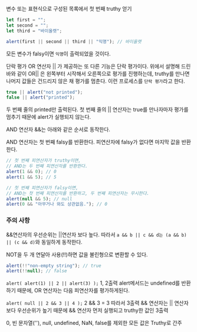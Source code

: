 변수 또는 표현식으로 구성된 목록에서 첫 번째 truthy 얻기

```js
let first = "";
let second = "";
let third = "바이올랫";

alert(first || second || third || "익명"); // 바이올랫
```

모든 변수가 falsy이면 `익명`이 출력되었을 것이다.

단락 평가
OR 연산자 || 가 제공하는 또 다른 기능은 단락 평가이다.
위에서 설명해 드린 바와 같이 OR|| 은 왼쪽부터 시작해서 오른쪽으로 평가를 진행하는데, truthy를 만나면 나머지 값들은 건드리지 않은 채 평가를 멈춘다. 이런 프로세스를 `단락 평가`라고 한다.

```js
true || alert("not printed");
false || alert("printed");
```

두 번째 줄의 printed만 출력된다.
첫 번째 줄의 || 연산자는 true를 만나자마자 평가를 멈추기 때문에 alert가 실행되지 않는다.

AND 연산자 &&는 아래와 같은 순서로 동작한다.

AND 연산자는 첫 번째 falsy를 반환한다. 피연산자에 falsy가 없다면 마지막 값을 반환한다.

```js
// 첫 번째 피연산자가 truthy이면,
// AND는 두 번째 피연산자를 반환한다.
alert(1 && 0); // 0
alert(1 && 5); // 5

// 첫 번째 피연산자가 falsy이면,
// AND는 첫 번째 피연산자를 반환하고, 두 번째 피연산자는 무시한다.
alert(null && 5); // null
alert(0 && "아무거나 와도 상관없음."); // 0
```

### 주의 사항

&&연산자의 우선순위는 ||연산자 보다 높다.
따라서 `a && b || c && d는 (a && b) || (c && d)`와 동일하게 동작한다.

NOT을 두 개 연달아 사용(!!)하면 값을 불린형으로 변환할 수 있다.

```js
alert(!!"non-empty string"); // true
alert(!!null); // false
```

`alert( alert(1) || 2 || alert(3) );` 1, 2출력
alert메서드는 undefined를 반환하기 때문에, OR 연산자는 다음 피연산자를 평가하게된다.

`alert( null || 2 && 3 || 4 );` 2 && 3 = 3 따라서 3출력
&& 연산자는 || 연산자보다 우선순위가 높기 때문에 && 연산자 먼저 실행되고 truthy한 값인 3출력

0, 빈 문자열(''), null, undefined, NaN, false를 제외한 모든 값은 Truthy로 간주
